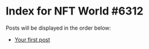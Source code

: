 # Index for NFT World #6312
Posts will be displayed in the order below:

- [Your first post](./001-first.md)

